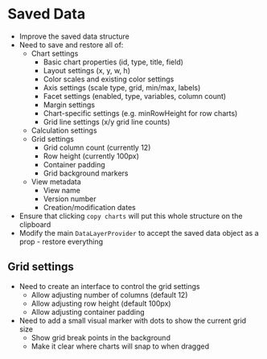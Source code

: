 # Saved Data

- Improve the saved data structure
- Need to save and restore all of:
  - Chart settings
    - Basic chart properties (id, type, title, field)
    - Layout settings (x, y, w, h)
    - Color scales and existing color settings
    - Axis settings (scale type, grid, min/max, labels)
    - Facet settings (enabled, type, variables, column count)
    - Margin settings
    - Chart-specific settings (e.g. minRowHeight for row charts)
    - Grid line settings (x/y grid line counts)
  - Calculation settings
  - Grid settings
    - Grid column count (currently 12)
    - Row height (currently 100px)
    - Container padding
    - Grid background markers
  - View metadata
    - View name
    - Version number
    - Creation/modification dates
- Ensure that clicking `copy charts` will put this whole structure on the clipboard
- Modify the main `DataLayerProvider` to accept the saved data object as a prop - restore everything

## Grid settings

- Need to create an interface to control the grid settings
  - Allow adjusting number of columns (default 12)
  - Allow adjusting row height (default 100px)
  - Allow adjusting container padding
- Need to add a small visual marker with dots to show the current grid size
  - Show grid break points in the background
  - Make it clear where charts will snap to when dragged

